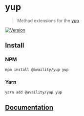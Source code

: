 # yup

> Method extensions for the [yup](https://github.com/jquense/yup)

[![Version](https://img.shields.io/npm/v/@availity/yup.svg?style=for-the-badge)](https://www.npmjs.com/package/@availity/yup)

## Install

### NPM

```bash
npm install @availity/yup yup
```

### Yarn

```bash
yarn add @availity/yup yup
```

## [Documentation](https://availity.github.io/sdk-js/resources/yup)
